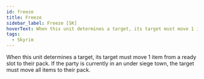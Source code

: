 ```yaml
---
id: freeze
title: Freeze
sidebar_label: Freeze [SK]
hoverText: When this unit determines a target, its target must move 1 item from a ready slot to their pack. If the party is currently in an under siege town, the target must move all items to their pack.
tags:
  - Skyrim
---
```


When this unit determines a target, its target must move 1 item from a ready slot to their pack. If the party is currently in an under siege town, the target must move all items to their pack.
